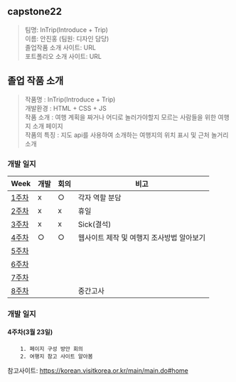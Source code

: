 ##  capstone22

> 팀명: InTrip(Introduce + Trip) <br>
  이름: 안진홍 (팀원: 디자인 담당) <br>
  졸업작품 소개 사이트: URL <br>
  포트폴리오 소개 사이트: URL <br>
  
## 졸업 작품 소개

> 작품명 : InTrip(Introduce + Trip) <br>
  개발환경 : HTML + CSS + JS <br>
  작품 소개 : 여행 계획을 짜거나 어디로 놀러가야할지 모르는 사람들을 위한 여행지 소개 페이지 <br>
  작품의 특징 : 지도 api를 사용하여 소개하는 여행지의 위치 표시 및 근처 놀거리 소개 <br>

### 개발 일지
| Week | 개발 | 회의 | 비고 |
| ------ | -- | -- |----------- |
| [1주차](#1주차) | x | ○ | 각자 역할 분담 |
| [2주차](#2주차) | x | x | 휴일 |
| [3주차](#3주차) | x | x | Sick(결석) |
| [4주차](#4주차) | ○ | ○ | 웹사이트 제작 및 여행지 조사방법 알아보기 |
| [5주차](#5주차) |  |  | |
| [6주차](#6주차) |  |  |  |
| [7주차](#7주차) |  |  |  |
| [8주차](#8주차) |  |  | 중간고사 |


### 개발 일지
#### 4주차(3월 23일)
```
    1. 페이지 구성 방안 회의
    2. 여행지 참고 사이트 알아봄
```
참고사이트: https://korean.visitkorea.or.kr/main/main.do#home

